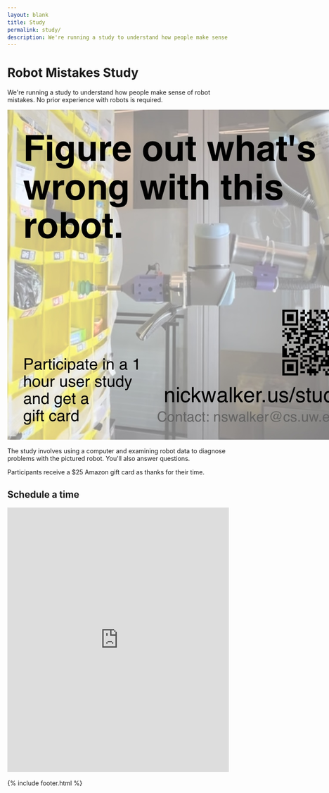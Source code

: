 ```yaml
---
layout: blank
title: Study
permalink: study/
description: We're running a study to understand how people make sense of robot mistakes. No prior experience with robots is required.
---
```


<div class="container">
<h1 class="mt-4">Robot Mistakes Study</h1>


We're running a study to understand how people make sense of robot mistakes. No prior experience with robots is required.


<img src="/assets/images/study-flier.jpg" style="max-width: 50vh" class="d-block mt-2 mb-2" />


The study involves using a computer and examining robot data to diagnose problems with the pictured robot. You'll also answer questions.

Participants receive a $25 Amazon gift card as thanks for their time.


<h2 class="mt-2">Schedule a time</h2>

<!-- Google Calendar Appointment Scheduling begin -->
<iframe src="https://calendar.google.com/calendar/appointments/schedules/AcZssZ00aaV8xd727HkfDS-8Uc3AAJpxXfAJfjiQmXEb8ZtAinmuGJZHxnYQ2mCbg_YO3wowyxprEMbm?gv=true" style="border: 0" width="100%" height="600" frameborder="0"></iframe>
<!-- end Google Calendar Appointment Scheduling -->


</div>
<meta name="robots" content="noindex">


{% include footer.html %}